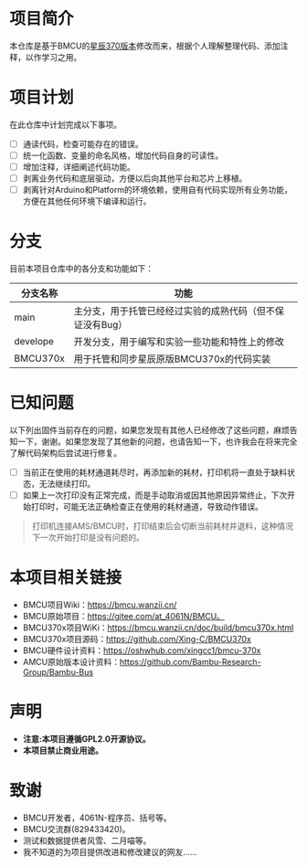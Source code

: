 # 项目简介

本仓库是基于BMCU的[星辰370版本](https://github.com/Xing-C/BMCU370x)修改而来，根据个人理解整理代码、添加注释，以作学习之用。

# 项目计划

在此仓库中计划完成以下事项。
 - [ ] 通读代码，检查可能存在的错误。
 - [ ] 统一化函数、变量的命名风格，增加代码自身的可读性。
 - [ ] 增加注释，详细阐述代码功能。
 - [ ] 剥离业务代码和底层驱动，方便以后向其他平台和芯片上移植。
 - [ ] 剥离针对Arduino和Platform的环境依赖，使用自有代码实现所有业务功能，方便在其他任何环境下编译和运行。

# 分支

目前本项目仓库中的各分支和功能如下：

|分支名称|功能|
|-|-|
|main|主分支，用于托管已经经过实验的成熟代码（但不保证没有Bug）|
|develope|开发分支，用于编写和实验一些功能和特性上的修改|
|BMCU370x|用于托管和同步星辰原版BMCU370x的代码实装|

# 已知问题
以下列出固件当前存在的问题，如果您发现有其他人已经修改了这些问题，麻烦告知一下，谢谢。如果您发现了其他新的问题，也请告知一下，也许我会在将来完全了解代码架构后尝试进行修复。
 - [ ] 当前正在使用的耗材通道耗尽时，再添加新的耗材，打印机将一直处于缺料状态，无法继续打印。
 - [ ] 如果上一次打印没有正常完成，而是手动取消或因其他原因异常终止，下次开始打印时，可能无法正确检查正在使用的耗材通道，导致动作错误。
 > 打印机连接AMS/BMCU时，打印结束后会切断当前耗材并退料，这种情况下一次开始打印是没有问题的。

# 本项目相关链接
 - BMCU项目Wiki：https://bmcu.wanzii.cn/
 - BMCU原始项目：https://gitee.com/at_4061N/BMCU。
 - BMCU370x项目WiKi：https://bmcu.wanzii.cn/doc/build/bmcu370x.html
 - BMCU370x项目源码：https://github.com/Xing-C/BMCU370x
 - BMCU硬件设计资料：https://oshwhub.com/xingcc1/bmcu-370x
 - AMCU原始版本设计资料：https://github.com/Bambu-Research-Group/Bambu-Bus

# 声明

 - **注意:本项目遵循GPL2.0开源协议。**
 - **本项目禁止商业用途。**

# 致谢

 - BMCU开发者，4061N-程序员、括号等。
 - BMCU交流群(829433420)。
 - 测试和数据提供者风雪、二月喵等。
 - 我不知道的为项目提供改进和修改建议的网友……
 
